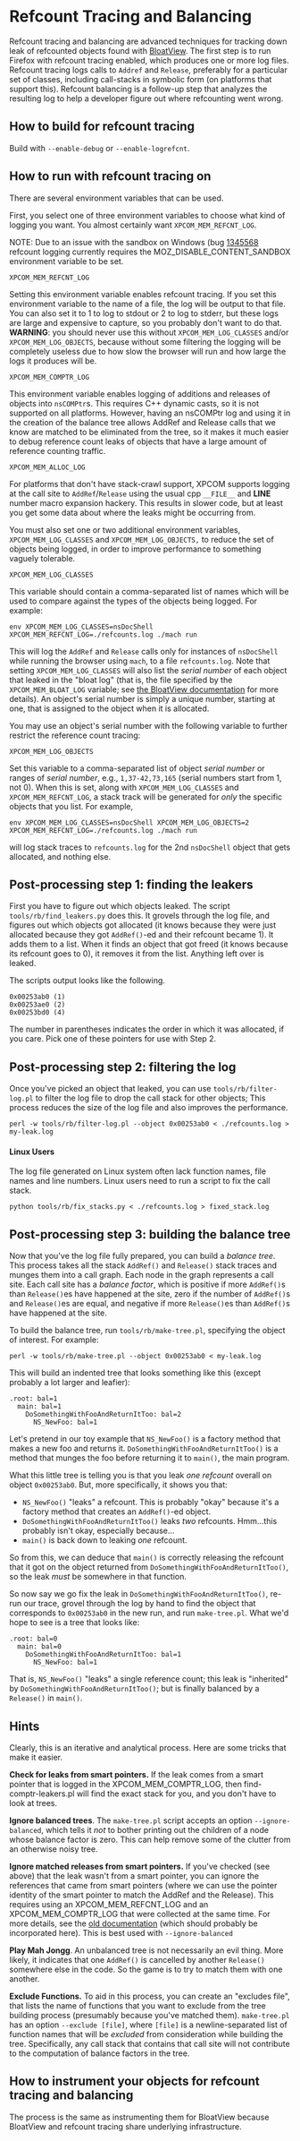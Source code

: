 # Refcount Tracing and Balancing

Refcount tracing and balancing are advanced techniques for tracking down
leak of refcounted objects found with
[BloatView](bloatview.md). The first step
is to run Firefox with refcount tracing enabled, which produces one or
more log files. Refcount tracing logs calls to `Addref` and `Release`,
preferably for a particular set of classes, including call-stacks in
symbolic form (on platforms that support this). Refcount balancing is a
follow-up step that analyzes the resulting log to help a developer
figure out where refcounting went wrong.

## How to build for refcount tracing

Build with `--enable-debug` or `--enable-logrefcnt`.

## How to run with refcount tracing on

There are several environment variables that can be used.

First, you select one of three environment variables to choose what kind
of logging you want. You almost certainly want `XPCOM_MEM_REFCNT_LOG`.

NOTE: Due to an issue with the sandbox on Windows (bug
[1345568](https://bugzilla.mozilla.org/show_bug.cgi?id=1345568)
refcount logging currently requires the MOZ_DISABLE_CONTENT_SANDBOX
environment variable to be set.

`XPCOM_MEM_REFCNT_LOG`

Setting this environment variable enables refcount tracing. If you set
this environment variable to the name of a file, the log will be output
to that file. You can also set it to 1 to log to stdout or 2 to log to
stderr, but these logs are large and expensive to capture, so you
probably don't want to do that. **WARNING**: you should never use this
without `XPCOM_MEM_LOG_CLASSES` and/or `XPCOM_MEM_LOG_OBJECTS`, because
without some filtering the logging will be completely useless due to how
slow the browser will run and how large the logs it produces will be.

`XPCOM_MEM_COMPTR_LOG`

This environment variable enables logging of additions and releases of
objects into `nsCOMPtr`s. This requires C++ dynamic casts, so it is not
supported on all platforms. However, having an nsCOMPtr log and using it
in the creation of the balance tree allows AddRef and Release calls that
we know are matched to be eliminated from the tree, so it makes it much
easier to debug reference count leaks of objects that have a large
amount of reference counting traffic.

`XPCOM_MEM_ALLOC_LOG`

For platforms that don't have stack-crawl support, XPCOM supports
logging at the call site to `AddRef`/`Release` using the usual cpp
`__FILE__` and __LINE__ number macro expansion hackery. This results
in slower code, but at least you get some data about where the leaks
might be occurring from.

You must also set one or two additional environment variables,
`XPCOM_MEM_LOG_CLASSES` and `XPCOM_MEM_LOG_OBJECTS,` to reduce the set
of objects being logged, in order to improve performance to something
vaguely tolerable.

`XPCOM_MEM_LOG_CLASSES`

This variable should contain a comma-separated list of names which will
be used to compare against the types of the objects being logged. For
example:

    env XPCOM_MEM_LOG_CLASSES=nsDocShell XPCOM_MEM_REFCNT_LOG=./refcounts.log ./mach run

This will log the `AddRef` and `Release` calls only for instances of
`nsDocShell` while running the browser using `mach`, to a file
`refcounts.log`. Note that setting `XPCOM_MEM_LOG_CLASSES` will also
list the *serial number* of each object that leaked in the "bloat log"
(that is, the file specified by the `XPCOM_MEM_BLOAT_LOG` variable; see
[the BloatView documentation](bloatview.md)
for more details). An object's serial number is simply a unique number,
starting at one, that is assigned to the object when it is allocated.

You may use an object's serial number with the following variable to
further restrict the reference count tracing:

    XPCOM_MEM_LOG_OBJECTS

Set this variable to a comma-separated list of object *serial number* or
ranges of *serial number*, e.g., `1,37-42,73,165` (serial numbers start
from 1, not 0). When this is set, along with `XPCOM_MEM_LOG_CLASSES` and
`XPCOM_MEM_REFCNT_LOG`, a stack track will be generated for *only* the
specific objects that you list. For example,

    env XPCOM_MEM_LOG_CLASSES=nsDocShell XPCOM_MEM_LOG_OBJECTS=2 XPCOM_MEM_REFCNT_LOG=./refcounts.log ./mach run

will log stack traces to `refcounts.log` for the 2nd `nsDocShell` object
that gets allocated, and nothing else.

## **Post-processing step 1: finding the leakers**

First you have to figure out which objects leaked. The script
`tools/rb/find_leakers.py` does this. It grovels through the log file,
and figures out which objects got allocated (it knows because they were
just allocated because they got `AddRef()`-ed and their refcount became
1). It adds them to a list. When it finds an object that got freed (it
knows because its refcount goes to 0), it removes it from the list.
Anything left over is leaked.

The scripts output looks like the following.

    0x00253ab0 (1)
    0x00253ae0 (2)
    0x00253bd0 (4)

The number in parentheses indicates the order in which it was allocated,
if you care. Pick one of these pointers for use with Step 2.

## Post-processing step 2: filtering the log

Once you've picked an object that leaked, you can use
`tools/rb/filter-log.pl` to filter the log file to drop the call
stack for other objects; This process reduces the size of the log file
and also improves the performance.

    perl -w tools/rb/filter-log.pl --object 0x00253ab0 < ./refcounts.log > my-leak.log

#### Linux Users

The log file generated on Linux system often lack function names, file
names and line numbers. Linux users need to run a script to fix the call
stack.

    python tools/rb/fix_stacks.py < ./refcounts.log > fixed_stack.log

## **Post-processing step 3: building the balance tree**

Now that you've the log file fully prepared, you can build a *balance
tree*. This process takes all the stack `AddRef()` and `Release()` stack
traces and munges them into a call graph. Each node in the graph
represents a call site. Each call site has a *balance factor*, which is
positive if more `AddRef()`s than `Release()`es have happened at the
site, zero if the number of `AddRef()`s and `Release()`es are equal, and
negative if more `Release()`es than `AddRef()`s have happened at the
site.

To build the balance tree, run `tools/rb/make-tree.pl`, specifying the
object of interest. For example:

    perl -w tools/rb/make-tree.pl --object 0x00253ab0 < my-leak.log

This will build an indented tree that looks something like this (except
probably a lot larger and leafier):

    .root: bal=1
      main: bal=1
        DoSomethingWithFooAndReturnItToo: bal=2
          NS_NewFoo: bal=1

Let's pretend in our toy example that `NS_NewFoo()` is a factory method
that makes a new foo and returns it.
`DoSomethingWithFooAndReturnItToo()` is a method that munges the foo
before returning it to `main()`, the main program.

What this little tree is telling you is that you leak *one refcount*
overall on object `0x00253ab0`. But, more specifically, it shows you
that:

-   `NS_NewFoo()` "leaks" a refcount. This is probably "okay"
    because it's a factory method that creates an `AddRef()`-ed object.
-   `DoSomethingWithFooAndReturnItToo()` leaks *two* refcounts.
    Hmm...this probably isn't okay, especially because...
-   `main()` is back down to leaking *one* refcount.

So from this, we can deduce that `main()` is correctly releasing the
refcount that it got on the object returned from
`DoSomethingWithFooAndReturnItToo()`, so the leak *must* be somewhere in
that function.

So now say we go fix the leak in `DoSomethingWithFooAndReturnItToo()`,
re-run our trace, grovel through the log by hand to find the object that
corresponds to `0x00253ab0` in the new run, and run `make-tree.pl`. What
we'd hope to see is a tree that looks like:

    .root: bal=0
      main: bal=0
        DoSomethingWithFooAndReturnItToo: bal=1
          NS_NewFoo: bal=1

That is, `NS_NewFoo()` "leaks" a single reference count; this leak is
"inherited" by `DoSomethingWithFooAndReturnItToo()`; but is finally
balanced by a `Release()` in `main()`.

## Hints

Clearly, this is an iterative and analytical process. Here are some
tricks that make it easier.

**Check for leaks from smart pointers.** If the leak comes from a smart
pointer that is logged in the XPCOM_MEM_COMPTR_LOG, then
find-comptr-leakers.pl will find the exact stack for you, and you don't
have to look at trees.

**Ignore balanced trees**. The `make-tree.pl` script accepts an option
`--ignore-balanced`, which tells it *not* to bother printing out the
children of a node whose balance factor is zero. This can help remove
some of the clutter from an otherwise noisy tree.

**Ignore matched releases from smart pointers.** If you've checked (see
above) that the leak wasn't from a smart pointer, you can ignore the
references that came from smart pointers (where we can use the pointer
identity of the smart pointer to match the AddRef and the Release). This
requires using an XPCOM_MEM_REFCNT_LOG and an XPCOM_MEM_COMPTR_LOG that
were collected at the same time. For more details, see the [old
documentation](http://www-archive.mozilla.org/performance/leak-tutorial.html)
(which should probably be incorporated here). This is best used with
`--ignore-balanced`

**Play Mah Jongg**. An unbalanced tree is not necessarily an evil thing.
More likely, it indicates that one `AddRef()` is cancelled by another
`Release()` somewhere else in the code. So the game is to try to match
them with one another.

**Exclude Functions.** To aid in this process, you can create an
"excludes file", that lists the name of functions that you want to
exclude from the tree building process (presumably because you've
matched them). `make-tree.pl` has an option `--exclude [file]`, where
`[file]` is a newline-separated list of function names that will be
*excluded* from consideration while building the tree. Specifically, any
call stack that contains that call site will not contribute to the
computation of balance factors in the tree.

## How to instrument your objects for refcount tracing and balancing

The process is the same as instrumenting them for BloatView because BloatView
and refcount tracing share underlying infrastructure.
